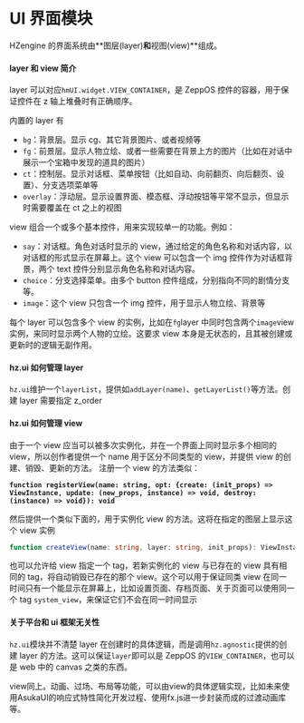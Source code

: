 # UI 界面模块

HZengine 的界面系统由**图层(layer)**和**视图(view)**组成。

#### layer 和 view 简介

layer 可以对应`hmUI.widget.VIEW_CONTAINER`，是 ZeppOS 控件的容器，用于保证控件在 z 轴上堆叠时有正确顺序。

内置的 layer 有

* `bg`：背景层。显示 cg、其它背景图片、或者视频等
* `fg`：前景层。显示人物立绘、或者一些需要在背景上方的图片（比如在对话中展示一个宝箱中发现的道具的图片）
* `ct`：控制层。显示对话框、菜单按钮（比如自动、向前翻页、向后翻页、设置）、分支选项菜单等
* `overlay`：浮动层。显示设置界面、模态框、浮动按钮等平常不显示，但显示时需要覆盖在 ct 之上的视图

view 组合一个或多个基本控件，用来实现较单一的功能。例如：

* `say`：对话框。角色对话时显示的 view，通过给定的角色名称和对话内容，以对话框的形式显示在屏幕上。这个 view 可以包含一个 img 控件作为对话框背景，两个 text 控件分别显示角色名称和对话内容。
* `choice`：分支选择菜单。由多个 button 控件组成，分别指向不同的剧情分支等。
* `image`：这个 view 只包含一个 img 控件，用于显示人物立绘、背景等

每个 layer 可以包含多个 view 的实例，比如在`fg`layer 中同时包含两个`image`view 实例，来同时显示两个人物的立绘。这要求 view 本身是无状态的，且其被创建或更新时的逻辑无副作用。

#### hz.ui 如何管理 layer

`hz.ui`维护一个`layerList`，提供如`addLayer(name)`、`getLayerList()`等方法。创建 layer 需要指定 z\_order

#### hz.ui 如何管理 view

由于一个 view 应当可以被多次实例化，并在一个界面上同时显示多个相同的 view，所以创作者提供一个 name 用于区分不同类型的 view，并提供 view 的创建、销毁、更新的方法。 注册一个 view 的方法类似：

<pre class="language-ts"><code class="lang-ts"><strong>function registerView(name: string, opt: {create: (init_props) => ViewInstance, update: (new_props, instance) => void, destroy: (instance) => void}): void
</strong></code></pre>

然后提供一个类似下面的，用于实例化 view 的方法。这将在指定的图层上显示这个 view 实例

```ts
function createView(name: string, layer: string, init_props): ViewInstance
```

也可以允许给 view 指定一个 tag，若新实例化的 view 与已存在的 view 具有相同的 tag，将自动销毁已存在的那个 view。这个可以用于保证同类 view 在同一时间只有一个能显示在屏幕上，比如设置页面、存档页面、关于页面可以使用同一个 tag `system_view`，来保证它们不会在同一时间显示

#### 关于平台和 ui 框架无关性

`hz.ui`模块并不清楚 layer 在创建时的具体逻辑，而是调用`hz.agnostic`提供的创建 layer 的方法。这可以保证`layer`即可以是 ZeppOS 的`VIEW_CONTAINER`，也可以是 web 中的 canvas 之类的东西。

view同上。动画、过场、布局等功能，可以由view的具体逻辑实现，比如未来使用AsukaUI的响应式特性简化开发过程、使用fx.js进一步封装而成的过渡动画库等。
